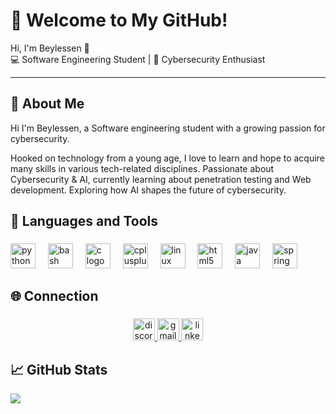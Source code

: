 # 🌟 Welcome to My GitHub!  

Hi, I'm Beylessen  👋  
💻 Software Engineering Student | 🔐 Cybersecurity Enthusiast  

---

## 🚀 About Me  
Hi I'm Beylessen, a Software engineering student with a growing passion for cybersecurity. 

Hooked on technology from a young age, I love to learn and hope to acquire many skills in various tech-related disciplines. 
Passionate about Cybersecurity & AI, currently learning about penetration testing and Web development. 
Exploring how AI shapes the future of cybersecurity.  

<h2 align="left">🧰 Languages and Tools</h2>

###

<div align="left">
  <img src="https://cdn.jsdelivr.net/gh/devicons/devicon/icons/python/python-original.svg" height="40" alt="python logo" />
  <img width="12" />
  <img src="https://cdn.jsdelivr.net/gh/devicons/devicon/icons/bash/bash-original.svg" height="40" alt="bash logo" />
  <img width="12" />
  <img src="https://cdn.jsdelivr.net/gh/devicons/devicon/icons/c/c-original.svg" height="40" alt="c logo" />
  <img width="12" />
  <img src="https://cdn.jsdelivr.net/gh/devicons/devicon/icons/cplusplus/cplusplus-original.svg" height="40" alt="cplusplus logo" />
  <img width="12" />
  <img src="https://cdn.jsdelivr.net/gh/devicons/devicon/icons/linux/linux-original.svg" height="40" alt="linux logo" />
  <img width="12" />
  <img src="https://cdn.jsdelivr.net/gh/devicons/devicon/icons/html5/html5-original.svg" height="40" alt="html5 logo" />
  <img width="12" />
  <img src="https://cdn.jsdelivr.net/gh/devicons/devicon/icons/java/java-original.svg" height="40" alt="java logo" />
   <img width="12" />
  <img src="https://cdn.jsdelivr.net/gh/devicons/devicon/icons/spring/spring-original.svg" height="40" alt="spring logo" />
</div>

###

<h2 align="left"> 🌐 Connection</h2>

###

<div align="center">
  <a href="https://discord.com/users/947505557844135977" target="_blank">
    <img src="https://img.shields.io/static/v1?message=Discord&logo=discord&label=&color=7289DA&logoColor=white&labelColor=&style=for-the-badge" height="35" alt="discord logo" />
  </a>
  <a href="beylessenjendoubi01@gmail.com" target="_blank">
    <img src="https://img.shields.io/static/v1?message=Gmail&logo=gmail&label=&color=D14836&logoColor=white&labelColor=&style=for-the-badge" height="35" alt="gmail logo" />
  </a>
  <a href="https://www.linkedin.com/in/beylessen-jendoubi-93648031a/" target="_blank">
    <img src="https://img.shields.io/static/v1?message=LinkedIn&logo=linkedin&label=&color=0077B5&logoColor=white&labelColor=&style=for-the-badge" height="35" alt="linkedin logo" />
  </a>
</div>

<!--<div align="center">
  <a href="https://app.hackthebox.com/users/915327" target="_blank">
    <img src="https://www.hackthebox.eu/badge/image/915327" alt="Zwique's Hack The Box Profile" />
  </a>
</div>

###

<div align="center">
  <a href="https://zwique.gitbook.io/">
    <img src="https://img.shields.io/website?label=zwique.gitbook.io&style=for-the-badge&url=https%3A%2F%2Fzwique.gitbook.io" alt="GitBook Website" />
  </a>
</div> -->



###

## 📈 GitHub Stats  
![](https://github-readme-stats.vercel.app/api?username=Beylessen1&theme=synthwave&hide_border=false&include_all_commits=true&count_private=true)<br/>

